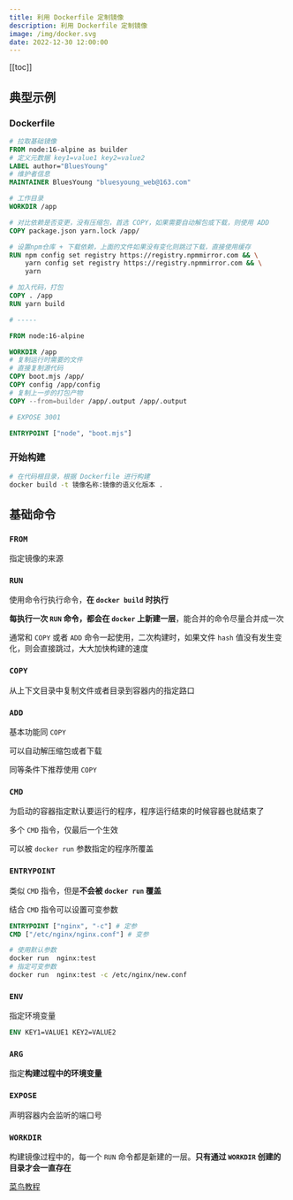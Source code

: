 ```yaml
---
title: 利用 Dockerfile 定制镜像
description: 利用 Dockerfile 定制镜像
image: /img/docker.svg
date: 2022-12-30 12:00:00
---
```


[[toc]]


## 典型示例

### Dockerfile

```dockerfile
# 拉取基础镜像
FROM node:16-alpine as builder
# 定义元数据 key1=value1 key2=value2
LABEL author="BluesYoung"
# 维护者信息
MAINTAINER BluesYoung "bluesyoung_web@163.com"

# 工作目录
WORKDIR /app

# 对比依赖是否变更，没有压缩包，首选 COPY，如果需要自动解包或下载，则使用 ADD
COPY package.json yarn.lock /app/

# 设置npm仓库 + 下载依赖，上面的文件如果没有变化则跳过下载，直接使用缓存
RUN npm config set registry https://registry.npmmirror.com && \
    yarn config set registry https://registry.npmmirror.com && \
    yarn

# 加入代码，打包
COPY . /app
RUN yarn build

# -----

FROM node:16-alpine

WORKDIR /app
# 复制运行时需要的文件
# 直接复制源代码
COPY boot.mjs /app/
COPY config /app/config
# 复制上一步的打包产物
COPY --from=builder /app/.output /app/.output

# EXPOSE 3001

ENTRYPOINT ["node", "boot.mjs"]
```

### 开始构建

```bash
# 在代码根目录，根据 Dockerfile 进行构建
docker build -t 镜像名称:镜像的语义化版本 .
```

## 基础命令

### `FROM`

指定镜像的来源

### `RUN`

使用命令行执行命令，**在 `docker build` 时执行**

**每执行一次 `RUN` 命令，都会在 `docker` 上新建一层**，能合并的命令尽量合并成一次

通常和 `COPY` 或者 `ADD` 命令一起使用，二次构建时，如果文件 `hash` 值没有发生变化，则会直接跳过，大大加快构建的速度

### `COPY`

从上下文目录中复制文件或者目录到容器内的指定路口

### `ADD`

基本功能同 `COPY`

可以自动解压缩包或者下载

同等条件下推荐使用 `COPY`

### `CMD`

为启动的容器指定默认要运行的程序，程序运行结束的时候容器也就结束了

多个 `CMD` 指令，仅最后一个生效

可以被 `docker run` 参数指定的程序所覆盖

### `ENTRYPOINT`

类似 `CMD` 指令，但是**不会被 `docker run` 覆盖**

结合 `CMD` 指令可以设置可变参数

```dockerfile
ENTRYPOINT ["nginx", "-c"] # 定参
CMD ["/etc/nginx/nginx.conf"] # 变参 
```

```bash
# 使用默认参数
docker run  nginx:test
# 指定可变参数
docker run  nginx:test -c /etc/nginx/new.conf
```

### `ENV`

指定环境变量

```dockerfile
ENV KEY1=VALUE1 KEY2=VALUE2
```

### `ARG`

指定**构建过程中的环境变量**

### `EXPOSE`

声明容器内会监听的端口号

### `WORKDIR`

构建镜像过程中的，每一个 `RUN` 命令都是新建的一层。**只有通过 `WORKDIR` 创建的目录才会一直存在**

[菜鸟教程](https://www.runoob.com/docker/docker-dockerfile.html)